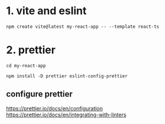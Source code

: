 # 1. vite and eslint
```
npm create vite@latest my-react-app -- --template react-ts
```
# 2. prettier
```
cd my-react-app
```
```
npm install -D prettier eslint-config-prettier 
```
## configure prettier
https://prettier.io/docs/en/configuration  
https://prettier.io/docs/en/integrating-with-linters

